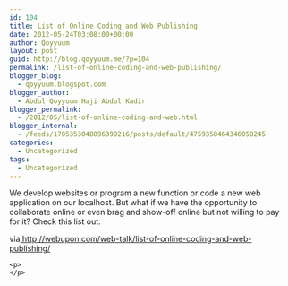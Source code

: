 ```yaml
---
id: 104
title: List of Online Coding and Web Publishing
date: 2012-05-24T03:08:00+00:00
author: Qoyyuum
layout: post
guid: http://blog.qoyyuum.me/?p=104
permalink: /list-of-online-coding-and-web-publishing/
blogger_blog:
  - qoyyuum.blogspot.com
blogger_author:
  - Abdul Qoyyuum Haji Abdul Kadir
blogger_permalink:
  - /2012/05/list-of-online-coding-and-web.html
blogger_internal:
  - /feeds/1705353048896399216/posts/default/4759358464346058245
categories:
  - Uncategorized
tags:
  - Uncategorized
---
```

<div xmlns="http://www.w3.org/1999/xhtml">
  We develop websites or program a new function or code a new web application on our localhost. But what if we have the opportunity to collaborate online or even brag and show-off online but not willing to pay for it? Check this list out.</p> 
  
  <p>
    via<a href="http://webupon.com/web-talk/list-of-online-coding-and-web-publishing/"> http://webupon.com/web-talk/list-of-online-coding-and-web-publishing/</a></div> 
    
    <p>
    </p>